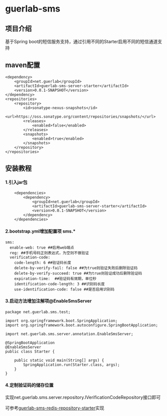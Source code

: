 # guerlab-sms

## 项目介绍
基于Spring boot的短信服务支持，通过引用不同的Starter启用不同的短信通道支持

## maven配置

```
<dependency>
	<groupId>net.guerlab</groupId>
	<artifactId>guerlab-sms-server-starter</artifactId>
	<version>0.0.1-SNAPSHOT</version>
</dependency>
<repositories>
	<repository>
		<id>sonatype-nexus-snapshots</id>
		<url>https://oss.sonatype.org/content/repositories/snapshots/</url>
		<releases>
			<enabled>false</enabled>
		</releases>
		<snapshots>
			<enabled>true</enabled>
		</snapshots>
	</repository>
</repositories>
```

## 安装教程

#### 1.引入jar包

```
    <dependencies>
        <dependency>
            <groupId>net.guerlab</groupId>
            <artifactId>guerlab-sms-server-starter</artifactId>
            <version>0.0.1-SNAPSHOT</version>
        </dependency>
    </dependencies>
```

#### 2.bootstrap.yml增加配置项 sms.*

```
sms:
  enable-web: true ##启用web端点
  reg: ##手机号码正则表达式，为空则不做验证
  verification-code:
    code-length: 6 ##验证码长度
    delete-by-verify-fail: false ##为true则验证失败后删除验证码
    delete-by-verify-succeed: true ##为true则验证成功后删除验证码
    expiration-time:  ##验证码有效期，单位秒
    identification-code-length: 3 ##识别码长度
    use-identification-code: false ##是否启用识别码
```

#### 3.启动方法增加注解项@EnableSmsServer

```
package net.guerlab.sms.test;

import org.springframework.boot.SpringApplication;
import org.springframework.boot.autoconfigure.SpringBootApplication;

import net.guerlab.sms.server.annotation.EnableSmsServer;

@SpringBootApplication
@EnableSmsServer
public class Starter {

    public static void main(String[] args) {
        SpringApplication.run(Starter.class, args);
    }
}

```

#### 4.定制验证码的储存位置

实现net.guerlab.sms.server.repository.IVerificationCodeRepository接口即可

可参考[guerlab-sms-redis-repository-starter](./guerlab-sms-redis-repository-starter)实现